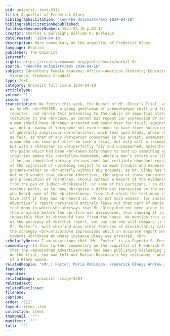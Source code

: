 ```yaml
---
pid: unionist--text-0312
title: Acquittal of Frederick Olney
bibliographicCitation: "<em>The Unionist</em> 1834-04-10"
bibliographicCitationRepublished: 
fullIssueSequenceNumber: 1834-04-10 p.02.12
creator: Charles C Burleigh; William H. Burleigh
dateCreated: '1834-04-10'
description: More commentary on the acquittal of Frederick Olney
language: English
publisher: The Unionist
IsPartOf: 
rights: https://creativecommons.org/publicdomain/mark/1.0/
source: "<em>The Unionist</em> 1834-04-10"
subject: Canterbury Female Academy; African-American Students; Education; Race; Vigilante
  Violence; Prudence Crandall
type: Text
category: Unionist full issue 1834-04-10
articleType: 
volume: '1'
issue: '36'
transcription: We finish this week, the Report of Mr. Olney’s Trial, as furnished
  us by MR. <br>FOSTER, a young gentleman of acknowledged skill and fidelity as a
  reporter; and <br>in this presenting to the public an impartial statement of the
  testimony in the <br>case, we cannot but repeat our expression of astonishment that
  a man should have <br>been arrested and bound over for trial, against whom there
  was not a shadow of <br>proof—not even enough to have fixed suspicion upon a man
  of generally suspicious <br>character, much less upon Olney, whose character stands
  as fair, as that of any <br>person concerned in his arrest, examination, or trial.
  A man who can come out <br>from such a trial, not only with a triumphant acquittal,
  but with a character so <br>perfectly fair and unimpeached, notwithstanding all
  the pains which had been <br>taken beforehand to hunt up something against him—the
  inquiries among his <br>fellow-townsmen, where a man’s errors are likely to be known
  if he has committed <br>any serious ones—has certainly abundant reason to complain
  of the injustice of <br>being subject to so much trouble and expense on so slight
  grounds—rather so <br>utterly without any grounds, as Mr. Olney has been. We do
  not much wonder that <br>the Advertiser, the organ of those concerned in the arrest
  and prosecution of <br>Olney, should contain a Report of the evidence, (probably
  from the pen of Judson <br>himself, or some of his partizans,) so discolored in
  various parts, as to have <br>quite a different impression on the mind of readers
  who heard none of the <br>testimony, from that which the testimony itself would
  have left if they had <br>heard it. We do not much wonder, for instance, that the
  Advertiser’s report <br>should entirely leave out that part of Maria Robinson’s
  testimony in which she <br>says that Mr. Olney had not been alone in the room more
  than a minute before the <br>fire was discovered, thus showing it to have been absolutely
  impossible that he <br>could have fired the house. We mention this as one example
  of the accuracy of <br>that report, but any one who will compare it carefully with
  Mr. Foster’s, will <br>find many other features of dissimilarity calculated to weaken
  the strongly <br>unfavorable impressions which an accurate report would have produced,
  towards <br>those at whose instance Olney was arrested. <br>
scholarlyNotes: I am suspicious that "Mr. Foster" is La Fayette S. Foster (1806-1880)
commentary: In this further commentary on the acquittal of Frederick Olney, we learn
  that the <em>Windham Advertiser</em> had been publishing misleading partial reports
  on the trial, and had left out Mariah Robinson's key testimony - another erasure
  of a Black woman.
relatedPeople: "(Mr.) Foster; Maria Robinson; Frederick Olney; Andrew Judson"
featured: 
repeated: 
relatedImage: unionist--image-0304
relatedText: 
relatedTextIssue: 
filename: 
caption: 
order: '311'
layout: items_item
collection: items
thumbnail: '""'
manifest: '""'
full: '""'
---
```

